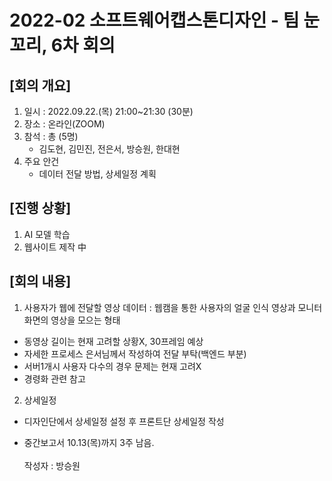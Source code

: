 # 2022-02 소프트웨어캡스톤디자인 - 팀 눈꼬리, 6차 회의
## [회의 개요]
1. 일시 : 2022.09.22.(목) 21:00~21:30 (30분)
2. 장소 : 온라인(ZOOM)
3. 참석 : 총 (5명)
   - 김도현, 김민진, 전은서, 방승원, 한대현
4. 주요 안건
   -  데이터 전달 방법, 상세일정 계획 

## [진행 상황]
1. AI 모델 학습
2. 웹사이트 제작 中

## [회의 내용]
1. 사용자가 웹에 전달할 영상 데이터
: 웹캠을 통한 사용자의 얼굴 인식 영상과 모니터 화면의 영상을 모으는 형태
- 동영상 길이는 현재 고려할 상황X, 30프레임 예상
- 자세한 프로세스 은서님께서 작성하여 전달 부탁(백엔드 부분)
- 서버1개시 사용자 다수의 경우 문제는 현재 고려X
- 경령화 관련 참고

2. 상세일정
- 디자인단에서 상세일정 설정 후 프론트단 상세일정 작성

- 중간보고서 10.13(목)까지 3주 남음.
<br><br>
작성자 : 방승원